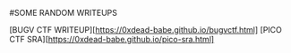 #SOME RANDOM WRITEUPS

[BUGV CTF WRITEUP][https://0xdead-babe.github.io/bugvctf.html]
[PICO CTF SRA][https://0xdead-babe.github.io/pico-sra.html]
